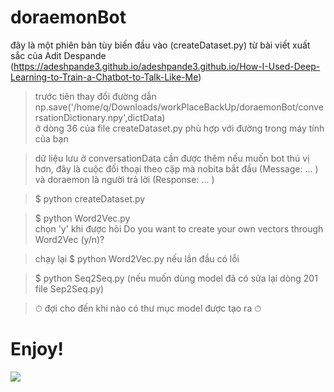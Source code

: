 # doraemonBot
đây là một phiên bản tùy biến đầu vào (createDataset.py) từ bài viết xuất sắc của Adit Despande (https://adeshpande3.github.io/adeshpande3.github.io/How-I-Used-Deep-Learning-to-Train-a-Chatbot-to-Talk-Like-Me)

> trước tiên thay đổi đường dẫn
<br> np.save('/home/q/Downloads/workPlaceBackUp/doraemonBot/conversationDictionary.npy',dictData) 
<br> ở dòng 36 của file createDataset.py phù hợp với đường trong máy tính của bạn

> dữ liệu lưu ở conversationData cần được thêm nếu muốn bot thú vị hơn, đây là cuộc đối thoại theo cặp mà nobita bắt đầu (Message: ... ) và doraemon là người trả lời (Response: ... )

> $ python createDataset.py

> $ python Word2Vec.py
<br> chọn 'y' khi được hỏi Do you want to create your own vectors through Word2Vec (y/n)?

> chạy lại $ python Word2Vec.py nếu lần đầu có lỗi

> $ python Seq2Seq.py (nếu muốn dùng model đã có sửa lại dòng 201 file Sep2Seq.py)

> ⏱ đợi cho đến khi nào có thư mục model được tạo ra ⏱ 

# Enjoy!

![](https://raw.githubusercontent.com/d0betga1/doraemonBot/master/Screenshot%20from%202018-10-27%2016-38-15.png)
